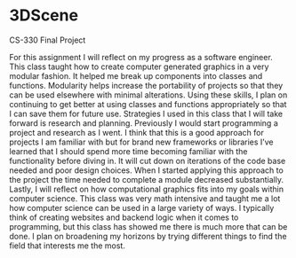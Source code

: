 # 3DScene
CS-330 Final Project

For this assignment I will reflect on my progress as a software engineer.  This class taught how to create computer generated graphics in a very modular fashion.  It helped me break up components into classes and functions.  Modularity helps increase the portability of projects so that they can be used elsewhere with minimal alterations.  Using these skills, I plan on continuing to get better at using classes and functions appropriately so that I can save them for future use.  Strategies I used in this class that I will take forward is research and planning.  Previously I would start programming a project and research as I went.  I think that this is a good approach for projects I am familiar with but for brand new frameworks or libraries I’ve learned that I should spend more time becoming familiar with the functionality before diving in.  It will cut down on iterations of the code base needed and poor design choices.  When I started applying this approach to the project the time needed to complete a module decreased substantially.  Lastly, I will reflect on how computational graphics fits into my goals within computer science.  This class was very math intensive and taught me a lot how computer science can be used in a large variety of ways.  I typically think of creating websites and backend logic when it comes to programming, but this class has showed me there is much more that can be done.  I plan on broadening my horizons by trying different things to find the field that interests me the most.
